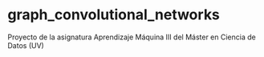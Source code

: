 # graph_convolutional_networks
Proyecto de la asignatura Aprendizaje Máquina III del Máster en Ciencia de Datos (UV)
